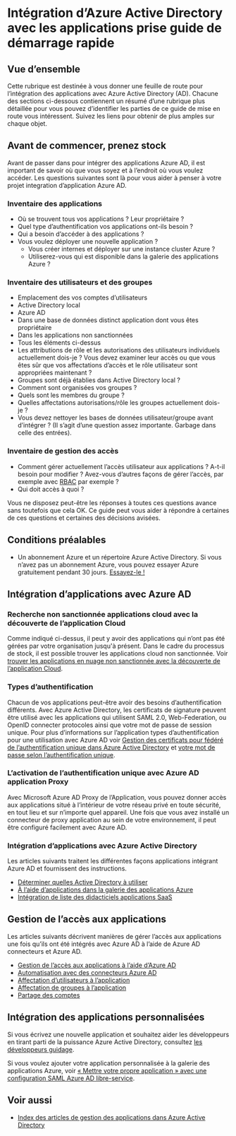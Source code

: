 <properties
   pageTitle="Guide de démarrage rapide intégration d’Azure Active Directory avec les applications prise |  Microsoft Azure"
   description="Cet article est un guide de mise en route d’intégration Azure Active Directory (AD) avec les applications en local et nuage."
   services="active-directory"
   documentationCenter=""
   authors="ihenkel"
   manager="femila"
   editor=""/>

   <tags
      ms.service="active-directory"
      ms.devlang="na"
      ms.topic="article"
      ms.tgt_pltfrm="na"
      ms.workload="identity"
      ms.date="02/09/2016"
      ms.author="inhenk"/>

# <a name="integrating-azure-active-directory-with-applications-getting-started-guide"></a>Intégration d’Azure Active Directory avec les applications prise guide de démarrage rapide
## <a name="overview"></a>Vue d’ensemble
Cette rubrique est destinée à vous donner une feuille de route pour l’intégration des applications avec Azure Active Directory (AD). Chacune des sections ci-dessous contiennent un résumé d’une rubrique plus détaillée pour vous pouvez d’identifier les parties de ce guide de mise en route vous intéressent.  Suivez les liens pour obtenir de plus amples sur chaque objet.

## <a name="before-you-begin-take-inventory"></a>Avant de commencer, prenez stock
Avant de passer dans pour intégrer des applications Azure AD, il est important de savoir où que vous soyez et à l’endroit où vous voulez accéder.  Les questions suivantes sont là pour vous aider à penser à votre projet integration d’application Azure AD.

### <a name="application-inventory"></a>Inventaire des applications
- Où se trouvent tous vos applications ? Leur propriétaire ?
- Quel type d’authentification vos applications ont-ils besoin ?
- Qui a besoin d’accéder à des applications ?
- Vous voulez déployer une nouvelle application ?
  - Vous créer internes et déployer sur une instance cluster Azure ?
  - Utiliserez-vous qui est disponible dans la galerie des applications Azure ?

### <a name="user-and-group-inventory"></a>Inventaire des utilisateurs et des groupes
- Emplacement des vos comptes d’utilisateurs
 - Active Directory local
 - Azure AD
 - Dans une base de données distinct application dont vous êtes propriétaire
 - Dans les applications non sanctionnées
 - Tous les éléments ci-dessus
- Les attributions de rôle et les autorisations des utilisateurs individuels actuellement dois-je ? Vous devez examiner leur accès ou que vous êtes sûr que vos affectations d’accès et le rôle utilisateur sont appropriées maintenant ?
- Groupes sont déjà établies dans Active Directory local ?
 - Comment sont organisées vos groupes ?
 - Quels sont les membres du groupe ?
 - Quelles affectations autorisations/rôle les groupes actuellement dois-je ?
- Vous devez nettoyer les bases de données utilisateur/groupe avant d’intégrer ?  (Il s’agit d’une question assez importante. Garbage dans celle des entrées).

### <a name="access-management-inventory"></a>Inventaire de gestion des accès
- Comment gérer actuellement l’accès utilisateur aux applications ? A-t-il besoin pour modifier ?  Avez-vous d’autres façons de gérer l’accès, par exemple avec [RBAC](role-based-access-control-configure.md) par exemple ?
- Qui doit accès à quoi ?

Vous ne disposez peut-être les réponses à toutes ces questions avance sans toutefois que cela OK.  Ce guide peut vous aider à répondre à certaines de ces questions et certaines des décisions avisées.

## <a name="prerequisites"></a>Conditions préalables
- Un abonnement Azure et un répertoire Azure Active Directory.  Si vous n’avez pas un abonnement Azure, vous pouvez essayer Azure gratuitement pendant 30 jours. [Essayez-le !](https://azure.microsoft.com/trial/get-started-active-directory/)

## <a name="application-integration-with-azure-ad"></a>Intégration d’applications avec Azure AD
### <a name="finding-unsanctioned-cloud-applications-with-cloud-app-discovery"></a>Recherche non sanctionnée applications cloud avec la découverte de l’application Cloud
Comme indiqué ci-dessus, il peut y avoir des applications qui n’ont pas été gérées par votre organisation jusqu'à présent.  Dans le cadre du processus de stock, il est possible trouver les applications cloud non sanctionnée. Voir [trouver les applications en nuage non sanctionnée avec la découverte de l’application Cloud](active-directory-cloudappdiscovery-whatis.md).

### <a name="authentication-types"></a>Types d’authentification
Chacun de vos applications peut-être avoir des besoins d’authentification différents. Avec Azure Active Directory, les certificats de signature peuvent être utilisé avec les applications qui utilisent SAML 2.0, Web-Federation, ou OpenID connecter protocoles ainsi que votre mot de passe de session unique. Pour plus d’informations sur l’application types d’authentification pour une utilisation avec Azure AD voir [Gestion des certificats pour fédéré de l’authentification unique dans Azure Active Directory](active-directory-sso-certs.md) et [votre mot de passe selon l’authentification unique](active-directory-appssoaccess-whatis.md).

### <a name="enabling-sso-with-azure-ad-app-proxy"></a>L’activation de l’authentification unique avec Azure AD application Proxy
Avec Microsoft Azure AD Proxy de l’Application, vous pouvez donner accès aux applications situé à l’intérieur de votre réseau privé en toute sécurité, en tout lieu et sur n’importe quel appareil. Une fois que vous avez installé un connecteur de proxy application au sein de votre environnement, il peut être configuré facilement avec Azure AD.

### <a name="integrating-applications-with-azure-ad"></a>Intégration d’applications avec Azure Active Directory
Les articles suivants traitent les différentes façons applications intégrant Azure AD et fournissent des instructions.

- [Déterminer quelles Active Directory à utiliser](active-directory-administer.md)
- [À l’aide d’applications dans la galerie des applications Azure](active-directory-appssoaccess-whatis.md)
- [Intégration de liste des didacticiels applications SaaS](active-directory-saas-tutorial-list.md)

## <a name="managing-access-to-applications"></a>Gestion de l’accès aux applications
Les articles suivants décrivent manières de gérer l’accès aux applications une fois qu’ils ont été intégrés avec Azure AD à l’aide de Azure AD connecteurs et Azure AD.

- [Gestion de l’accès aux applications à l’aide d’Azure AD](active-directory-managing-access-to-apps.md)
- [Automatisation avec des connecteurs Azure AD](active-directory-saas-app-provisioning.md)
- [Affectation d’utilisateurs à l’application](active-directory-applications-guiding-developers-assigning-users.md)
- [Affectation de groupes à l’application](active-directory-applications-guiding-developers-assigning-groups.md)
- [Partage des comptes](active-directory-sharing-accounts.md)

## <a name="integrating-custom-applications"></a>Intégration des applications personnalisées
Si vous écrivez une nouvelle application et souhaitez aider les développeurs en tirant parti de la puissance Azure Active Directory, consultez [les développeurs guidage](active-directory-applications-guiding-developers-for-lob-applications.md).

Si vous voulez ajouter votre application personnalisée à la galerie des applications Azure, voir [« Mettre votre propre application » avec une configuration SAML Azure AD libre-service](http://blogs.technet.com/b/ad/archive/2015/06/17/bring-your-own-app-with-azure-ad-self-service-saml-configuration-gt-now-in-preview.aspx).

## <a name="see-also"></a>Voir aussi

- [Index des articles de gestion des applications dans Azure Active Directory](active-directory-apps-index.md)
